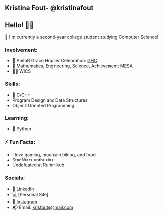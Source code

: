 ## Kristina Fout- @kristinafout
## Hello! 👋🏼
📓 I'm currently a second-year college student studying Computer Science! <br>
### Involvement:
* 🎉 AnitaB Grace Hopper Celebration: [GHC](https://ghc.anitab.org/)
* 🔭 Mathematics, Engineering, Science, Achievement: [MESA](https://mesa.ucop.edu/)
* 👩‍💻 WiCS

### Skills:
* 🌊 C/C++
* Program Design and Data Structures
* Object-Oriented Programming

### Learning:
* 🐍 Python

### ⚡️ Fun Facts:
* I love gaming, mountain biking, and food
* Star Wars enthusiast
* Undefeated at Rummikub

### Socials:
* 🔗 [LinkedIn]()
* 💻 [Personal Site]
* 💌 [Instagram](https://www.instagram.com/kristinafout/?hl=en)
* 📬 Email: krisfout@gmail.com
